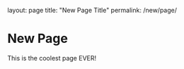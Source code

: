 layout: page
title: "New Page Title"
permalink: /new/page/

# New Page

This is the coolest page EVER!
